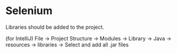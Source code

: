 # Selenium
Libraries should be added to the project.

(for IntelliJ) File -> Project Structure -> Modules -> Library -> Java -> resources -> libraries -> Select and add all .jar files 
